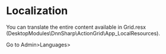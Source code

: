# Localization

You can translate the entire content available in Grid.resx \(DesktopModules\DnnSharp\ActionGrid\App\_LocalResources\).

Go to Admin&gt;Languages&gt;



